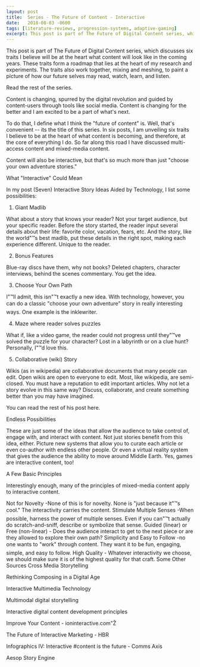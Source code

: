 ```yaml
---
layout: post
title:  Series - The Future of Content - Interactive
date:   2018-08-03 -0600
tags: [literature-reviews, progression-systems, adaptive-gaming]
excerpt: This post is part of The Future of Digital Content series, which discusses six traits I believe will be at the heart what content will look like in the coming years. These traits form a roadmap that lies at the heart of my research and experiments. The traits also work together, mixing and meshing, to paint a picture of how our future selves may read, watch, learn, and listen.
---
```


This post is part of The Future of Digital Content series, which discusses six traits I believe will be at the heart what content will look like in the coming years. These traits form a roadmap that lies at the heart of my research and experiments. The traits also work together, mixing and meshing, to paint a picture of how our future selves may read, watch, learn, and listen.

Read the rest of the series.


Content is changing, spurred by the digital revolution and guided by content-users through tools like social media. Content is changing for the better and I am excited to be a part of what's next.

To do that, I define what I think the "future of content" is. Well, that's convenient -- its the title of this series. In six posts, I am unveiling six traits I believe to be at the heart of what content is becoming, and therefore, at the core of everything I do. So far along this road I have discussed multi-access content and mixed-media content.

Content will also be interactive, but that's so much more than just "choose your own adventure stories."

What "Interactive" Could Mean

In my post (Seven) Interactive Story Ideas Aided by Technology, I list some possibilities:

1. Giant Madlib

What about a story that knows your reader? Not your target audience, but your specific reader. Before the story started, the reader input several details about their life: favorite color, vacation, fears, etc. And the story, like the world"™s best madlib, put these details in the right spot, making each experience different. Unique to the reader.

2. Bonus Features

Blue-ray discs have them, why not books? Deleted chapters, character interviews, behind the scenes commentary. You get the idea.

3. Choose Your Own Path

I"™ll admit, this isn"™t exactly a new idea. With technology, however, you can do a classic "choose your own adventure" story in really interesting ways. One example is the inklewriter.

4. Maze where reader solves puzzles

What if, like a video game, the reader could not progress until they"™ve solved the puzzle for your character? Lost in a labyrinth or on a clue hunt? Personally, I"™d love this.

5. Collaborative (wiki) Story

Wikis (as in wikipedia) are collaborative documents that many people can edit. Open wikis are open to everyone to edit. Most, like wikipedia, are semi-closed. You must have a reputation to edit important articles. Why not let a story evolve in this same way? Discuss, collaborate, and create something better than you may have imagined.

You can read the rest of his post here.

Endless Possibilities

These are just some of the ideas that allow the audience to take control of, engage with, and interact with content. Not just stories benefit from this idea, either. Picture new systems that allow you to curate each article or even co-author with endless other people. Or even a virtual reality system that gives the audience the ability to move around Middle Earth. Yes, games are interactive content, too!

A Few Basic Principles

Interestingly enough, many of the principles of mixed-media content apply to interactive content.

Not for Novelty -None of this is for novelty. None is "just because it"™s cool." The interactivity carries the content.
Stimulate Multiple Senses -When possible, harness the power of multiple senses. Even if you can"™t actually do scratch-and-sniff, describe or symbolize that sense.
Guided (linear) or Free (non-linear) - Does the audience interact to get to the next piece or are they allowed to explore their own path?
Simplicity and Easy to Follow -no one wants to "work" through content. They want it to be fun, engaging, simple, and easy to follow.
High Quality - Whatever interactivity we choose, we should make sure it is of the highest quality for that craft.
Some Other Sources
Cross Media Storytelling

Rethinking Composing in a Digital Age

Interactive Multimedia Technology

Multimodal digital storytelling

Interactive digital content development principles

Improve Your Content - ioninteractive.com"Ž

The Future of Interactive Marketing - HBR

Infographics IV: Interactive #content is the future - Comms Axis

Aesop Story Engine
